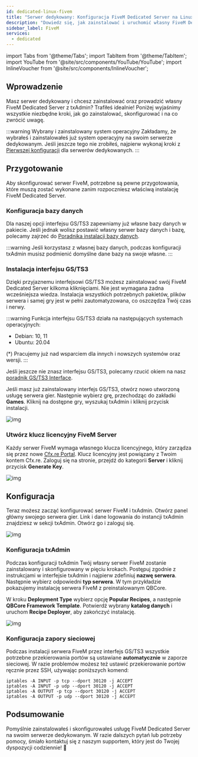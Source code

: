 ```yaml
---
id: dedicated-linux-fivem
title: "Serwer dedykowany: Konfiguracja FiveM Dedicated Server na Linux (Interfejs GS/TS3)"
description: "Dowiedz się, jak zainstalować i uruchomić własny FiveM Dedicated Server z txAdmin dla płynnej rozgrywki multiplayer → Sprawdź teraz"
sidebar_label: FiveM
services:
  - dedicated
---
```


import Tabs from '@theme/Tabs';
import TabItem from '@theme/TabItem';
import YouTube from '@site/src/components/YouTube/YouTube';
import InlineVoucher from '@site/src/components/InlineVoucher';




## Wprowadzenie
Masz serwer dedykowany i chcesz zainstalować oraz prowadzić własny FiveM Dedicated Server z txAdmin? Trafiłeś idealnie! Poniżej wyjaśnimy wszystkie niezbędne kroki, jak go zainstalować, skonfigurować i na co zwrócić uwagę.

:::warning  Wybrany i zainstalowany system operacyjny
Zakładamy, że wybrałeś i zainstalowałeś już system operacyjny na swoim serwerze dedykowanym. Jeśli jeszcze tego nie zrobiłeś, najpierw wykonaj kroki z [Pierwszej konfiguracji](dedicated-setup.md) dla serwerów dedykowanych.
:::



## Przygotowanie

Aby skonfigurować serwer FiveM, potrzebne są pewne przygotowania, które muszą zostać wykonane zanim rozpoczniesz właściwą instalację FiveM Dedicated Server.


### Konfiguracja bazy danych

Dla naszej opcji interfejsu GS/TS3 zapewniamy już własne bazy danych w pakiecie. Jeśli jednak wolisz postawić własny serwer bazy danych i bazę, polecamy zajrzeć do [Poradnika instalacji bazy danych](dedicated-linux-databases.md). 

:::warning
Jeśli korzystasz z własnej bazy danych, podczas konfiguracji txAdmin musisz podmienić domyślne dane bazy na swoje własne. 
:::



### Instalacja interfejsu GS/TS3
Dzięki przyjaznemu interfejsowi GS/TS3 możesz zainstalować swój FiveM Dedicated Server kilkoma kliknięciami. Nie jest wymagana żadna wcześniejsza wiedza. Instalacja wszystkich potrzebnych pakietów, plików serwera i samej gry jest w pełni zautomatyzowana, co oszczędza Twój czas i nerwy.

:::warning
Funkcja interfejsu GS/TS3 działa na następujących systemach operacyjnych:

- Debian: 10, 11
- Ubuntu: 20.04

(*) Pracujemy już nad wsparciem dla innych i nowszych systemów oraz wersji.
:::

Jeśli jeszcze nie znasz interfejsu GS/TS3, polecamy rzucić okiem na nasz [poradnik GS/TS3 Interface](dedicated-linux-gs-interface.md). 

Jeśli masz już zainstalowany interfejs GS/TS3, otwórz nowo utworzoną usługę serwera gier. Następnie wybierz grę, przechodząc do zakładki **Games**. Kliknij na dostępne gry, wyszukaj txAdmin i kliknij przycisk instalacji. 

![img](https://screensaver01.zap-hosting.com/index.php/s/jJaHrkd7LQAHx46/download)




### Utwórz klucz licencyjny FiveM Server

Każdy serwer FiveM wymaga własnego klucza licencyjnego, który zarządza się przez nowe [Cfx.re Portal](http://portal.cfx.re/). Klucz licencyjny jest powiązany z Twoim kontem Cfx.re. Zaloguj się na stronie, przejdź do kategorii **Server** i kliknij przycisk **Generate Key**.

![img](https://screensaver01.zap-hosting.com/index.php/s/X6kHcs6o2dcFJqw/preview)



## Konfiguracja

Teraz możesz zacząć konfigurować serwer FiveM i txAdmin. Otwórz panel główny swojego serwera gier. Link i dane logowania do instancji txAdmin znajdziesz w sekcji txAdmin. Otwórz go i zaloguj się.

![img](https://screensaver01.zap-hosting.com/index.php/s/W5xoFtgfZkeZFgQ/preview)

### Konfiguracja txAdmin

Podczas konfiguracji txAdmin Twój własny serwer FiveM zostanie zainstalowany i skonfigurowany w pięciu krokach. Postępuj zgodnie z instrukcjami w interfejsie txAdmin i najpierw zdefiniuj **nazwę serwera**. Następnie wybierz odpowiedni **typ serwera**. W tym przykładzie pokazujemy instalację serwera FiveM z preinstalowanym QBCore.

W kroku **Deployment Type** wybierz opcję **Popular Recipes**, a następnie **QBCore Framework Template**. Potwierdź wybrany **katalog danych** i uruchom **Recipe Deployer**, aby zakończyć instalację.

![img](https://screensaver01.zap-hosting.com/index.php/s/i7mSNNs29b6QLjz/download)




### Konfiguracja zapory sieciowej

Podczas instalacji serwera FiveM przez interfejs GS/TS3 wszystkie potrzebne przekierowania portów są ustawiane **automatycznie** w zaporze sieciowej. W razie problemów możesz też ustawić przekierowanie portów ręcznie przez SSH, używając poniższych komend: 

```
iptables -A INPUT -p tcp --dport 30120 -j ACCEPT
iptables -A INPUT -p udp --dport 30120 -j ACCEPT
iptables -A OUTPUT -p tcp --dport 30120 -j ACCEPT
iptables -A OUTPUT -p udp --dport 30120 -j ACCEPT 
```



## Podsumowanie

Pomyślnie zainstalowałeś i skonfigurowałeś usługę FiveM Dedicated Server na swoim serwerze dedykowanym. W razie dalszych pytań lub potrzeby pomocy, śmiało kontaktuj się z naszym supportem, który jest do Twojej dyspozycji codziennie! 🙂


<InlineVoucher />